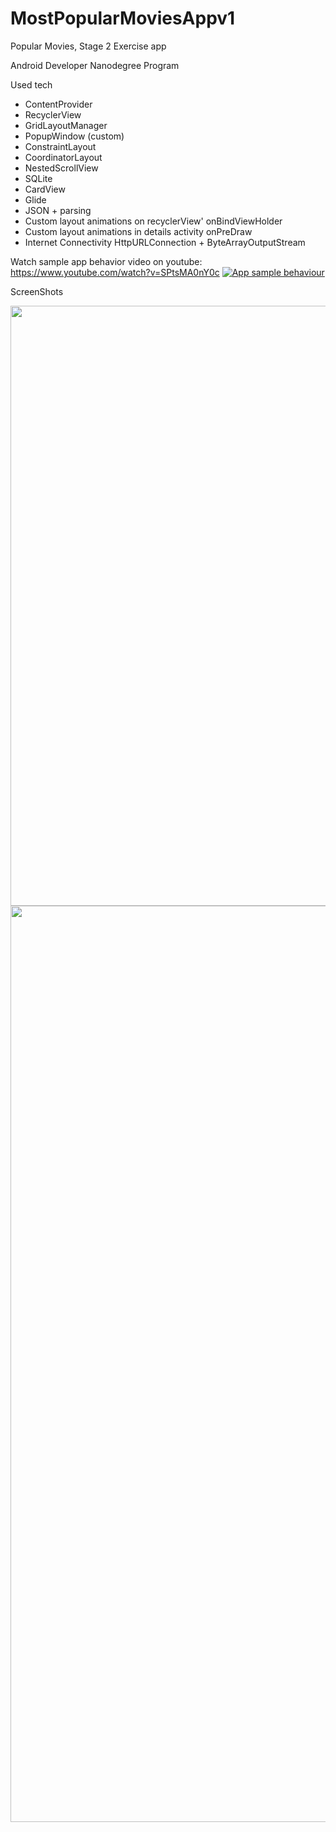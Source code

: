 # MostPopularMoviesAppv1

Popular Movies, Stage 2 Exercise app

Android Developer Nanodegree Program

Used tech
- ContentProvider
- RecyclerView 
- GridLayoutManager
- PopupWindow (custom)
- ConstraintLayout
- CoordinatorLayout
- NestedScrollView
- SQLite
- CardView
- Glide
- JSON + parsing
- Custom layout animations on recyclerView' onBindViewHolder
- Custom layout animations in details activity onPreDraw 
- Internet Connectivity HttpURLConnection + ByteArrayOutputStream

Watch sample app behavior video on youtube: https://www.youtube.com/watch?v=SPtsMA0nY0c
[![App sample behaviour](http://img.youtube.com/vi/SPtsMA0nY0c/0.jpg)](https://www.youtube.com/watch?v=SPtsMA0nY0c "Cinema Now App")

ScreenShots

<img src="https://github.com/SerggioC/MostPopularMoviesAppv1/blob/master/Screenshot_20180323-163250.png?raw=true" width="540" height="960" />

<img src="https://github.com/SerggioC/MostPopularMoviesAppv1/blob/master/Screenshot_2018-03-23-16-33-15.jpg?raw=true" width="540" height="1466" />
